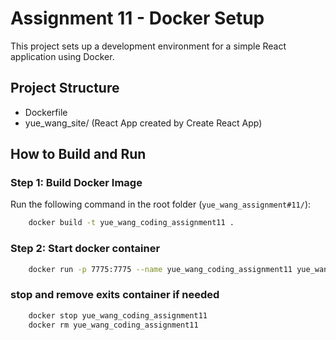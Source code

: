 # Assignment 11 - Docker Setup

This project sets up a development environment for a simple React application using Docker.

## Project Structure

- Dockerfile
- yue_wang_site/ (React App created by Create React App)

## How to Build and Run

### Step 1: Build Docker Image

Run the following command in the root folder (`yue_wang_assignment#11/`):

```bash
    docker build -t yue_wang_coding_assignment11 .
```
### Step 2: Start docker container
```bash
    docker run -p 7775:7775 --name yue_wang_coding_assignment11 yue_wang_coding_assignment11
```
### stop and remove exits container if needed
```bash
    docker stop yue_wang_coding_assignment11
    docker rm yue_wang_coding_assignment11
```
